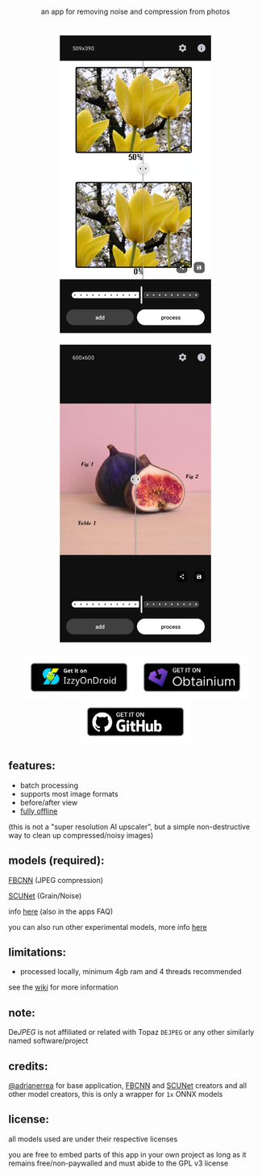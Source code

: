 <div align="center">
  <img src="https://github.com/user-attachments/assets/6d1e6fde-58b6-4991-9bb3-57b64627fbcf" height="140" alt="">
  <br>
  an app for removing noise and compression from photos
  <h2></h2>
  <img src="fastlane/metadata/android/en-US/images/phoneScreenshots/01.png" 
       style="width: 300px; max-width: 100%; height: auto; margin: 10px;" alt="an image of two rectangular areas of the same picture of yellow tulips, the one at the top is 50 percent compression, the one below has 0 percent compression but still has noticeable PNG compression artifacts">
  <img src="fastlane/metadata/android/en-US/images/phoneScreenshots/02.png" 
       style="width: 300px; max-width: 100%; height: auto; margin: 10px;" alt="an image fruit, two purple figs sitting directly on a table. one fig is behind the other fig. the fig in the front is cut in half but still remaining upright. text on the left near the first fig reads fig 1. text near the fig on the right reads fig 2. both figs are sitting on top of a table that has the text table 1. there's a slider down the middle of the image showing the differences between a processed image and the original one">
  <p>
<p align="center">
  <a href="https://apt.izzysoft.de/fdroid/index/apk/com.je.dejpeg"><img src="https://raw.githubusercontent.com/jeeneo/dejpeg/refs/heads/main/assets/IzzyOnDroid.png" width="220" alt="IzzyOnDroid"></a>
  <a href="http://apps.obtainium.imranr.dev/redirect.html?r=obtainium://add/https://github.com/jeeneo/dejpeg"><img src="https://raw.githubusercontent.com/jeeneo/dejpeg/refs/heads/main/assets/obtanium.png" width="220" alt="Obtanium"></a>
  <a href="https://github.com/jeeneo/dejpeg/releases/latest"><img src="https://raw.githubusercontent.com/jeeneo/dejpeg/refs/heads/main/assets/badge_github.png" width="220" alt="Get it on GitHub"></a>
</p>
  </p>
</div>


## features:
- batch processing
- supports most image formats
- before/after view
- [fully offline](https://github.com/jeeneo/dejpeg/blob/main/app/src/main/AndroidManifest.xml)

(this is not a "super resolution AI upscaler", but a simple non-destructive way to clean up compressed/noisy images)

## models (required):
[FBCNN](https://github.com/jeeneo/FBCNN-mobile/releases/latest) (JPEG compression)

[SCUNet](https://github.com/jeeneo/SCUNet-mobile/releases/latest) (Grain/Noise)

info [here](https://github.com/jeeneo/dejpeg/wiki/model-types) (also in the apps FAQ)

you can also run other experimental models, more info [here](https://github.com/jeeneo/dejpeg-experimental)

## limitations:
- processed locally, minimum 4gb ram and 4 threads recommended

see the [wiki](https://github.com/jeeneo/dejpeg/wiki) for more information

## note:
De*JPEG* is not affiliated or related with Topaz `DEJPEG` or any other similarly named software/project

## credits:
[@adrianerrea](https://github.com/adrianerrea/fromPytorchtoMobile) for base application, [FBCNN](https://github.com/jiaxi-jiang/FBCNN) and [SCUNet](https://github.com/cszn/SCUNet) creators and all other model creators, this is only a wrapper for `1x` ONNX models

## license:
all models used are under their respective licenses

you are free to embed parts of this app in your own project as long as it remains free/non-paywalled and must abide to the GPL v3 license